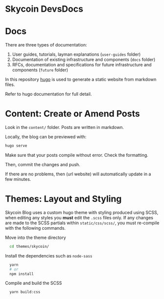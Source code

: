 Skycoin DevsDocs
============

# Docs

There are three types of documentation:

1. User guides, tutorials, layman explanations (`user-guides` folder)
2. Documentation of existing infrastructure and components (`docs` folder)
3. RFCs, documentation and specifications for future infrastructure and components (`future` folder)

In this repository [hugo](https://gohugo.io/) is used to generate a static website from markdown files.

Refer to hugo documentation for full detail.

Content: Create or Amend Posts
==============================

Look in the `content/` folder.  Posts are written in markdown.

Locally, the blog can be previewed with:

```sh
hugo serve
```

Make sure that your posts compile without error. Check the formatting.

Then, commit the changes and push.

If there are no problems, then (url website) will automatically update in a few minutes.

Themes: Layout and Styling
==========================

Skycoin Blog uses a custom hugo theme with styling produced using SCSS, when editing any styles you **must** edit the `.scss` files only. If any changes are made to the SCSS partials within `static/css/scss/`, you must re-compile with the following commands.

Move into the theme directory
```sh
  cd themes/skycoin/
```

Install the dependencies such as `node-sass`
```sh
  yarn
  # or
  npm install
```

Compile and build the SCSS
```sh
  yarn build:css
```

